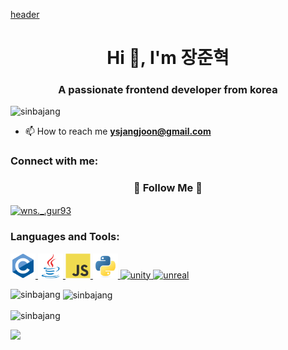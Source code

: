 [header](https://capsule-render.vercel.app/api?type=cylinder&color=cc66cc&height=150&section=header&text=sinbajang&fontColor=ffffff&fontSize=70&animation=fadeIn&fontAlignY=55)
<h1 align="center">Hi 👋, I'm 장준혁</h1>
<h3 align="center">A passionate frontend developer from korea</h3>

<p align="left"> <img src="https://komarev.com/ghpvc/?username=sinbajang&label=Profile%20views&color=0e75b6&style=flat" alt="sinbajang" /> </p>

- 📫 How to reach me **ysjangjoon@gmail.com**

<h3 align="left">Connect with me:</h3>
<h3 align="center">🌈 Follow Me 🌈</h3>
<p align="left">
<a href="https://instagram.com/wns._.gur93" target="blank"><img align="center" src="https://raw.githubusercontent.com/rahuldkjain/github-profile-readme-generator/master/src/images/icons/Social/instagram.svg" alt="wns._.gur93" height="30" width="40" /></a>
</p>

<h3 align="left">Languages and Tools:</h3>
<p align="left"> <a href="https://www.cprogramming.com/" target="_blank" rel="noreferrer"> <img src="https://raw.githubusercontent.com/devicons/devicon/master/icons/c/c-original.svg" alt="c" width="40" height="40"/> </a> <a href="https://www.java.com" target="_blank" rel="noreferrer"> <img src="https://raw.githubusercontent.com/devicons/devicon/master/icons/java/java-original.svg" alt="java" width="40" height="40"/> </a> <a href="https://developer.mozilla.org/en-US/docs/Web/JavaScript" target="_blank" rel="noreferrer"> <img src="https://raw.githubusercontent.com/devicons/devicon/master/icons/javascript/javascript-original.svg" alt="javascript" width="40" height="40"/> </a> <a href="https://www.python.org" target="_blank" rel="noreferrer"> <img src="https://raw.githubusercontent.com/devicons/devicon/master/icons/python/python-original.svg" alt="python" width="40" height="40"/> </a> <a href="https://unity.com/" target="_blank" rel="noreferrer"> <img src="https://www.vectorlogo.zone/logos/unity3d/unity3d-icon.svg" alt="unity" width="40" height="40"/> </a> <a href="https://unrealengine.com/" target="_blank" rel="noreferrer"> <img src="https://raw.githubusercontent.com/kenangundogan/fontisto/036b7eca71aab1bef8e6a0518f7329f13ed62f6b/icons/svg/brand/unreal-engine.svg" alt="unreal" width="40" height="40"/> </a> </p>

<p><img align="left" src="https://github-readme-stats.vercel.app/api/top-langs?username=sinbajang&show_icons=true&locale=en&layout=compact" alt="sinbajang" /></p>

<p>&nbsp;<img align="center" src="https://github-readme-stats.vercel.app/api?username=sinbajang&show_icons=true&locale=en" alt="sinbajang" /></p>

<p><img align="center" src="https://github-readme-streak-stats.herokuapp.com/?user=sinbajang&" alt="sinbajang" /></p>

<a href="https://opgc.me/#/users/sinbajang" target="_blank"><img src="https://api.opgc.me/githubs/users/sinbajang/tag/?theme=basic" /></a>
